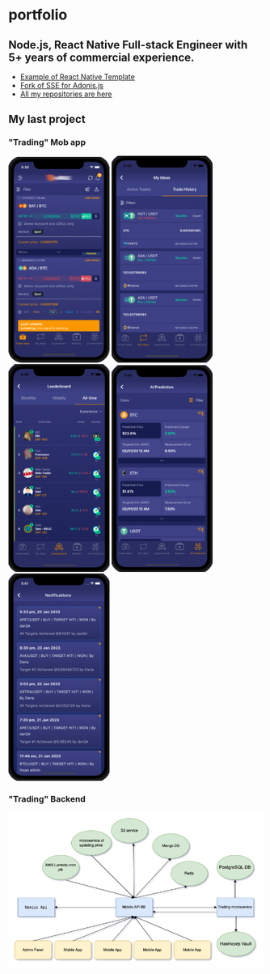 # portfolio

## Node.js, React Native Full-stack Engineer with 5+ years of  commercial experience. 


 - [Example of React Native Template](https://github.com/felexey777/React-native-example)
 - [Fork of SSE for Adonis.js](https://github.com/felexey777/adonis-sse)
 - [All my repositories are here](https://github.com/felexey777?tab=repositories)
 
 ## My last project
 
 ### "Trading" Mob app
<p float="left">
  <img src="./_images/trading_app/app_1.png" alt="Trading app" style="width:200px;"/>
  <img src="./_images/trading_app/app_2.png" alt="Trading app" style="width:200px;"/>
  <img src="./_images/trading_app/app_3.png" alt="Trading app" style="width:200px;"/>
  <img src="./_images/trading_app/app_4.png" alt="Trading app" style="width:200px;"/>
  <img src="./_images/trading_app/app_5.png" alt="Trading app" style="width:200px;"/>
</p>

 ### "Trading" Backend
<p float="left">
  <img src="./_images/trading_app/trading_BE.png" alt="Trading BE" style="width:1000px;"/>
</p>



